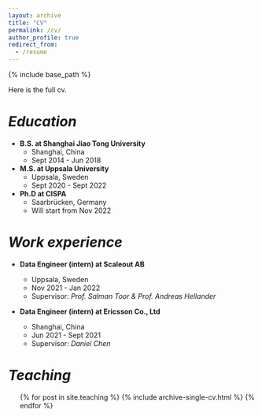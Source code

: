 ```yaml
---
layout: archive
title: "CV"
permalink: /cv/
author_profile: true
redirect_from:
  - /resume
---
```


{% include base_path %}

Here is the full cv.

*Education*
======
* **B.S. at Shanghai Jiao Tong University**
  * Shanghai, China
  * Sept 2014 - Jun 2018
* **M.S. at Uppsala University** 
  * Uppsala, Sweden
  * Sept 2020 - Sept 2022
* **Ph.D at CISPA**
  * Saarbrücken, Germany
  * Will start from Nov 2022

*Work experience*
======
* **Data Engineer (intern) at Scaleout AB**
  * Uppsala, Sweden
  * Nov 2021 - Jan 2022
  <!--Duties included: Tagging issues--> 
  * Supervisor: *Prof. Salman Toor & Prof. Andreas Hellander*

* **Data Engineer (intern) at Ericsson Co., Ltd**
  * Shanghai, China
  * Jun 2021 - Sept 2021
  <!--Duties included: Tagging issues-->
  * Supervisor: *Daniel Chen*

<!-- 
*Skills*
======
* Skill 1
* Skill 2
  * Sub-skill 2.1

*Publications*
======
  <ul>{% for post in site.publications %}
    {% include archive-single-cv.html %}
  {% endfor %}</ul>
  
*Talks*
======
  <ul>{% for post in site.talks %}
    {% include archive-single-talk-cv.html %}
  {% endfor %}</ul>

*Service and leadership*
======
* Currently signed in to 43 different slack teams
-->

*Teaching*
======
  <ul>{% for post in site.teaching %}
    {% include archive-single-cv.html %}
  {% endfor %}</ul>
  

